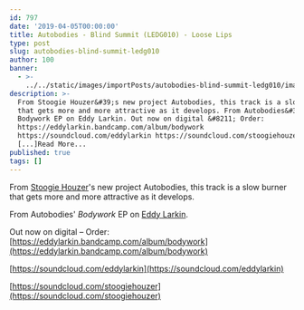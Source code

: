 ```yaml
---
id: 797
date: '2019-04-05T00:00:00'
title: Autobodies - Blind Summit (LEDG010) - Loose Lips
type: post
slug: autobodies-blind-summit-ledg010
author: 100
banner:
  - >-
    ../../static/images/importPosts/autobodies-blind-summit-ledg010/image797.jpeg
description: >-
  From Stoogie Houzer&#39;s new project Autobodies, this track is a slow burner
  that gets more and more attractive as it develops. From Autobodies&#39;
  Bodywork EP on Eddy Larkin. Out now on digital &#8211; Order:
  https://eddylarkin.bandcamp.com/album/bodywork
  https://soundcloud.com/eddylarkin https://soundcloud.com/stoogiehouzer
  [...]Read More...
published: true
tags: []
---
```

From [Stoogie Houzer](https://s2ghzr.bandcamp.com/)'s new project Autobodies, this track is a slow burner that gets more and more attractive as it develops.

From Autobodies' _Bodywork_ EP on [Eddy Larkin](https://www.eddylarkin.com/).

Out now on digital – Order: [](https://eddylarkin.bandcamp.com/album/bodywork)[https://eddylarkin.bandcamp.com/album/bodywork](https://eddylarkin.bandcamp.com/album/bodywork)

[https://soundcloud.com/eddylarkin](https://soundcloud.com/eddylarkin)

[](https://soundcloud.com/stoogiehouzer)[https://soundcloud.com/stoogiehouzer](https://soundcloud.com/stoogiehouzer)